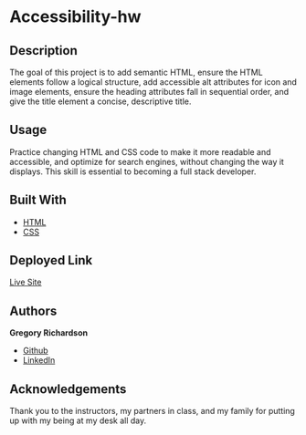 # Accessibility-hw

## Description 

The goal of this project is to add semantic HTML, ensure the HTML elements follow a logical structure, add accessible alt attributes for icon and image elements, ensure the heading attributes fall in sequential order, and give the title element a concise, descriptive title.

## Usage

Practice changing HTML and CSS code to make it more readable and accessible, and optimize for search engines, without changing the way it displays. This skill is essential to becoming a full stack developer.

## Built With

* [HTML](https://developer.mozilla.org/en-US/docs/Web/HTML)
* [CSS](https://developer.mozilla.org/en-US/docs/Web/CSS)

## Deployed Link

[Live Site](https://gsr142.github.io/accessibility-hw/)

## Authors

**Gregory Richardson**

* [Github](https://github.com/gsr142)
* [LinkedIn](https://www.linkedin.com/in/gregory-richardson-7bb3a1280/)

## Acknowledgements 
Thank you to the instructors, my partners in class, and my family for putting up with my being at my desk all day.